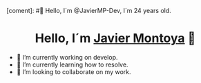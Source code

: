 

[coment]:  #👋 Hello, I´m @JavierMP-Dev, I´m 24 years old.

<div align="center">
<h1 align="center">Hello, I´m <a href="https://portafolio-javimp.netlify.app/">Javier Montoya</a> 👋</h1>
</div>

- 🔭 I’m currently working on develop.
- 🌱 I’m currently learning how to resolve.
- 👯 I’m looking to collaborate on my work.

